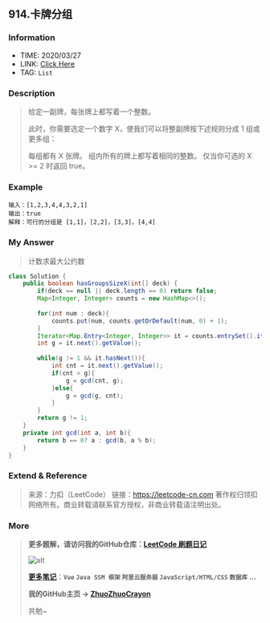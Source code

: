 ## 914.卡牌分组

### Information

* TIME: 2020/03/27
* LINK: [Click Here](https://leetcode-cn.com/problems/x-of-a-kind-in-a-deck-of-cards/)
* TAG: `List`

### Description

> 给定一副牌，每张牌上都写着一个整数。
>
> 此时，你需要选定一个数字 X，使我们可以将整副牌按下述规则分成 1 组或更多组：
>
> 每组都有 X 张牌。
> 组内所有的牌上都写着相同的整数。
> 仅当你可选的 X >= 2 时返回 true。

### Example

```text
输入：[1,2,3,4,4,3,2,1]
输出：true
解释：可行的分组是 [1,1]，[2,2]，[3,3]，[4,4]
```

### My Answer

> 计数求最大公约数

```java
class Solution {
    public boolean hasGroupsSizeX(int[] deck) {
        if(deck == null || deck.length == 0) return false;
        Map<Integer, Integer> counts = new HashMap<>();
        
        for(int num : deck){
            counts.put(num, counts.getOrDefault(num, 0) + 1);
        }
        Iterator<Map.Entry<Integer, Integer>> it = counts.entrySet().iterator();
        int g = it.next().getValue();
        
        while(g != 1 && it.hasNext()){
            int cnt = it.next().getValue();
            if(cnt > g){
                g = gcd(cnt, g);
            }else{
                g = gcd(g, cnt);
            }
        }
        return g != 1;
    }
    private int gcd(int a, int b){
        return b == 0? a : gcd(b, a % b);
    }
}
```

### Extend & Reference

> 来源：力扣（LeetCode）
> 链接：https://leetcode-cn.com
> 著作权归领扣网络所有。商业转载请联系官方授权，非商业转载请注明出处。

### More

> **更多题解，请访问我的GitHub仓库：[LeetCode 刷题日记](https://github.com/ZhuoZhuoCrayon/my-Nodes/blob/master/Daily/README_2020.md)**
>
> ![alt](https://raw.githubusercontent.com/ZhuoZhuoCrayon/my-Nodes/master/Daily/img/mynode.png)
>
> [**更多笔记**](https://github.com/ZhuoZhuoCrayon/my-Nodes)：**`Vue` `Java SSM 框架` `阿里云服务器` `JavaScript/HTML/CSS`   `数据库` ...**
>
> **我的GitHub主页 -> [ZhuoZhuoCrayon](https://github.com/ZhuoZhuoCrayon)**
>
> 共勉~


